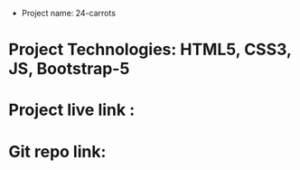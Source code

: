 * Project name: 24-carrots
# Project Technologies: HTML5, CSS3, JS, Bootstrap-5
# Project live link :
# Git repo link: